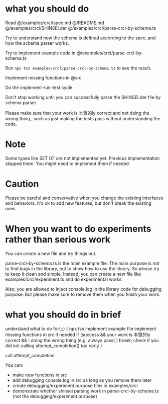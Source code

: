 # what you should do

Read @/examples/crcl/spec.md @/README.md @/examples/crcl/SHINSEI.der @/examples/crcl/parse-crcl-by-schema.ts

Try to understand how the schema is defined according to the spec, and how the schema parser works.

Try to implement example code in @/examples/crcl/parse-crcl-by-schema.ts

Run `npx tsx examples/crcl/parse-crcl-by-schema.ts` to see the result.

Implement missing functions in @src

Do the implement-run-test cycle.

Don't stop working until you can successfully parse the SHINSEI.der file by schema parser.

Please make sure that your work is 本質的ly correct and not doing the wrong thing , such as just making the tests pass without understanding the code.

# Note

Some types like SET OF are not implemented yet. Previous implementation skipped them. You might need to implement them if needed.

# Caution

Please be careful and conservative when you change the existing interfaces and behaviors. It's ok to add new features, but don't break the existing ones.

# When you want to do experiments rather than serious work

You can create a new file and try things out.

parse-crcl-by-schema.ts is the main example file. The main purpose is not to find bugs in the library, but to show how to use the library. So please try to keep it clean and simple.
Instead, you can create a new file like examples/crcl/experiment.ts and do experimental works.

Also, you are allowed to inject console.log in the library code for debugging purpose. But please make sure to remove them when you finish your work.

# what you should do in brief

understand what to do
for(;;) {
npx tsx
implement example file
implement missing functions in src if needed
if (success && your work is 本質的ly correct && ! doing the wrong thing (e.g. always pass) ) break;
check if you did not calling attempt_completion() too early
}

call attempt_completion

You can:

- make new functions in src
- add debugging console.log in src as long as you remove them later
- create debugging/experiment purpose files in examples/crcl
- demonstrate whether shinsei parsing work in parse-crcl-by-schema.ts (not the debugging/experiment purpose)
